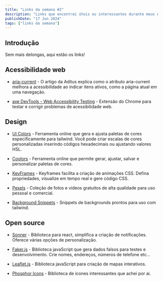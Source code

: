 ```yaml
---
title: "Links da semana #2"
description: "Links que encontrei úteis ou interessantes durante meus estudos e leituras semanais."
publishDate: "17 Jun 2024"
tags: ["links da semana"]
---
```


## Introdução

Sem mais delongas, aqui estão os links!

## Acessibilidade web

- [aria-current](https://www.aditus.io/aria/aria-current/) - O artigo da Aditus explica como o atributo aria-current melhora a acessibilidade ao indicar itens ativos, como a página atual em uma navegação.

- [axe DevTools - Web Accessibility Testing](https://chromewebstore.google.com/detail/axe-devtools-web-accessib/lhdoppojpmngadmnindnejefpokejbdd) - Extensão do Chrome para testar e corrigir problemas de acessibilidade web.

## Design

- [UI Colors](https://uicolors.app/create) - Ferramenta online que gera e ajusta paletas de cores especificamente para tailwind. Você pode criar escalas de cores personalizadas inserindo códigos hexadecimais ou ajustando valores HSL.

- [Coolors](https://coolors.co/palettes/trending) - Ferramenta online que permite gerar, ajustar, salvar e personalizar paletas de cores.

- [KeyFrames](https://keyframes.app/) - Keyframes facilita a criação de animações CSS. Defina propriedades, visualize em tempo real e gere código CSS.

- [Pexels](https://www.pexels.com/pt-br/) - Coleção de fotos e vídeos gratuitos de alta qualidade para uso pessoal e comercial.

- [Background Snippets](https://bg.ibelick.com/) - Snippets de backgrounds prontos para uso com tailwind.

## Open source

- [Sonner](https://sonner.emilkowal.ski/) - Biblioteca para react, simplifica a criação de notificações. Oferece várias opções de personalização.

- [Faker.js](https://fakerjs.dev/) - Biblioteca javaScript que gera dados falsos para testes e desenvolvimento. Crie nomes, endereços, números de telefone etc...

- [Leaflet.js](https://leafletjs.com/) - Biblioteca javaScript para criação de mapas interativos.

- [Phosphor Icons](https://phosphoricons.com/) - Biblioteca de icones interessantes que achei por ai.
